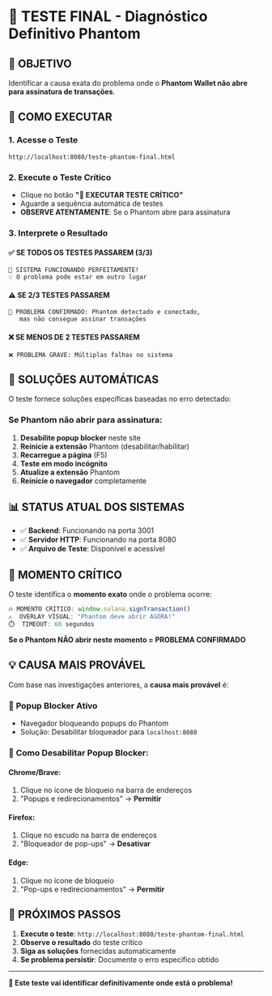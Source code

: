 # 🚨 TESTE FINAL - Diagnóstico Definitivo Phantom

## 🎯 OBJETIVO
Identificar a causa exata do problema onde o **Phantom Wallet não abre para assinatura de transações**.

## 🚀 COMO EXECUTAR

### 1. Acesse o Teste
```
http://localhost:8080/teste-phantom-final.html
```

### 2. Execute o Teste Crítico
- Clique no botão **"🔐 EXECUTAR TESTE CRÍTICO"**
- Aguarde a sequência automática de testes
- **OBSERVE ATENTAMENTE**: Se o Phantom abre para assinatura

### 3. Interprete o Resultado

#### ✅ **SE TODOS OS TESTES PASSAREM (3/3)**
```
🎉 SISTEMA FUNCIONANDO PERFEITAMENTE!
💡 O problema pode estar em outro lugar
```

#### ⚠️ **SE 2/3 TESTES PASSAREM**
```
🚨 PROBLEMA CONFIRMADO: Phantom detectado e conectado, 
   mas não consegue assinar transações
```

#### ❌ **SE MENOS DE 2 TESTES PASSAREM**
```
❌ PROBLEMA GRAVE: Múltiplas falhas no sistema
```

## 🔧 SOLUÇÕES AUTOMÁTICAS

O teste fornece soluções específicas baseadas no erro detectado:

### Se Phantom não abrir para assinatura:
1. **Desabilite popup blocker** neste site
2. **Reinicie a extensão** Phantom (desabilitar/habilitar)
3. **Recarregue a página** (F5)
4. **Teste em modo incógnito**
5. **Atualize a extensão** Phantom
6. **Reinicie o navegador** completamente

## 📊 STATUS ATUAL DOS SISTEMAS

- ✅ **Backend**: Funcionando na porta 3001
- ✅ **Servidor HTTP**: Funcionando na porta 8080
- ✅ **Arquivo de Teste**: Disponível e acessível

## 🎯 MOMENTO CRÍTICO

O teste identifica o **momento exato** onde o problema ocorre:

```javascript
🔥 MOMENTO CRÍTICO: window.solana.signTransaction()
⚠️  OVERLAY VISUAL: "Phantom deve abrir AGORA!"
⏱️  TIMEOUT: 60 segundos
```

**Se o Phantom NÃO abrir neste momento = PROBLEMA CONFIRMADO**

## 💡 CAUSA MAIS PROVÁVEL

Com base nas investigações anteriores, a **causa mais provável** é:

### 🚫 **Popup Blocker Ativo**
- Navegador bloqueando popups do Phantom
- Solução: Desabilitar bloqueador para `localhost:8080`

### 🔧 **Como Desabilitar Popup Blocker:**

#### **Chrome/Brave:**
1. Clique no ícone de bloqueio na barra de endereços
2. "Popups e redirecionamentos" → **Permitir**

#### **Firefox:**
1. Clique no escudo na barra de endereços
2. "Bloqueador de pop-ups" → **Desativar**

#### **Edge:**
1. Clique no ícone de bloqueio
2. "Pop-ups e redirecionamentos" → **Permitir**

## 🚀 PRÓXIMOS PASSOS

1. **Execute o teste**: `http://localhost:8080/teste-phantom-final.html`
2. **Observe o resultado** do teste crítico
3. **Siga as soluções** fornecidas automaticamente
4. **Se problema persistir**: Documente o erro específico obtido

---

**🎯 Este teste vai identificar definitivamente onde está o problema!**
